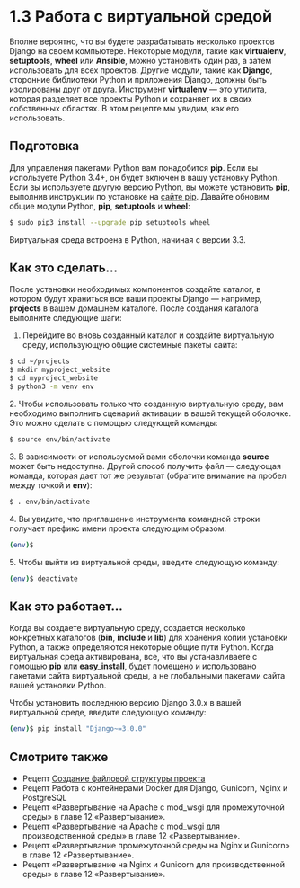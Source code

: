 # 1.3 Работа с виртуальной средой

Вполне вероятно, что вы будете разрабатывать несколько проектов Django на своем компьютере. Некоторые модули, такие как **virtualenv**, **setuptools**, **wheel** или **Ansible**, можно установить один раз, а затем использовать для всех проектов. Другие модули, такие как **Django**, сторонние библиотеки Python и приложения Django, должны быть изолированы друг от друга. Инструмент **virtualenv** — это утилита, которая разделяет все проекты Python и сохраняет их в своих собственных областях. В этом рецепте мы увидим, как его использовать.

## Подготовка

Для управления пакетами Python вам понадобится **pip**. Если вы используете Python 3.4+, он будет включен в вашу установку Python. Если вы используете другую версию Python, вы можете установить **pip**, выполнив инструкции по установке на [сайте pip](https://pip.pypa.io/en/stable/installing/). Давайте обновим общие модули Python, **pip**, **setuptools** и **wheel**:

```bash
$ sudo pip3 install --upgrade pip setuptools wheel
```

Виртуальная среда встроена в Python, начиная с версии 3.3.

## Как это сделать...

После установки необходимых компонентов создайте каталог, в котором будут храниться все ваши проекты Django — например, **projects** в вашем домашнем каталоге. После создания каталога выполните следующие шаги:

1. Перейдите во вновь созданный каталог и создайте виртуальную среду, использующую общие системные пакеты сайта:

```bash
$ cd ~/projects
$ mkdir myproject_website
$ cd myproject_website
$ python3 -m venv env
```

2\. Чтобы использовать только что созданную виртуальную среду, вам необходимо выполнить сценарий активации в вашей текущей оболочке. Это можно сделать с помощью следующей команды:

```bash
$ source env/bin/activate
```

3\. В зависимости от используемой вами оболочки команда **source** может быть недоступна. Другой способ получить файл — следующая команда, которая дает тот же результат (обратите внимание на пробел между точкой и **env**):

```bash
$ . env/bin/activate
```

4\. Вы увидите, что приглашение инструмента командной строки получает префикс имени проекта следующим образом:

```bash
(env)$
```

5\. Чтобы выйти из виртуальной среды, введите следующую команду:

```bash
(env)$ deactivate
```

## Как это работает...

Когда вы создаете виртуальную среду, создается несколько конкретных каталогов (**bin**, **include** и **lib**) для хранения копии установки Python, а также определяются некоторые общие пути Python. Когда виртуальная среда активирована, все, что вы устанавливаете с помощью **pip** или **easy\_install**, будет помещено и использовано пакетами сайта виртуальной среды, а не глобальными пакетами сайта вашей установки Python.

Чтобы установить последнюю версию Django 3.0.x в вашей виртуальной среде, введите следующую команду:

```bash
(env)$ pip install "Django~=3.0.0"
```

## Смотрите также

* Рецепт [Создание файловой структуры проекта](1.4-sozdanie-failovoi-struktury-proekta.md)
* Рецепт Работа с контейнерами Docker для Django, Gunicorn, Nginx и PostgreSQL
* Рецепт «Развертывание на Apache с mod\_wsgi для промежуточной среды» в главе 12 «Развертывание».
* Рецепт «Развертывание на Apache с mod\_wsgi для производственной среды» в главе 12 «Развертывание».
* Рецепт «Развертывание промежуточной среды на Nginx и Gunicorn» в главе 12 «Развертывание».
* Рецепт «Развертывание на Nginx и Gunicorn для производственной среды» в главе 12 «Развертывание».
